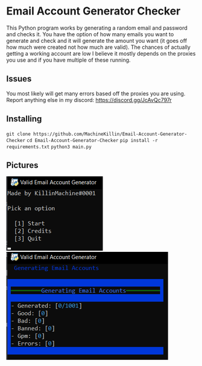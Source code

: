 # Email Account Generator Checker
This Python program works by generating a random email and password and checks it. You have the option of how many emails you want to generate and check and it will generate the amount you want (it goes off how much were created not how much are valid). The chances of actually getting a working account are low I believe it mostly depends on the proxies you use and if you have multiple of these running.

## Issues
You most likely will get many errors based off the proxies you are using. Report anything else in my discord: https://discord.gg/JcAvQc797r

## Installing
`git clone https://github.com/MachineKillin/Email-Account-Generator-Checker`
`cd Email-Account-Generator-Checker`
`pip install -r requirements.txt`
`python3 main.py`

## Pictures
![](pictures/1.png)
![](pictures/2.png) 

